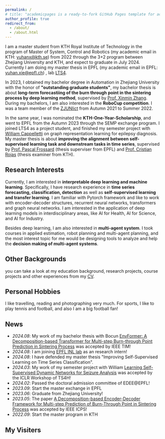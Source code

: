 ```yaml
---
permalink: /
# title: "academicpages is a ready-to-fork GitHub Pages template for academic personal websites"
author_profile: true
redirect_from: 
  - /about/
  - /about.html
---
```


I am a master student from KTH Royal Institute of Technology in the program of Master of System, Control and Robotics (my academic email in KTH: <a href="mailto:yuhanx@kth.se">yuhanx@kth.se</a>) from 2022 through the 3+2 program between Zhejiang University and KTH, and expect to graduate in July 2024. Currently I am doing my master thesis in EPFL (my academic email in EPFL: <a href="mailto:yuhan.xie@epfl.ch">yuhan.xie@epfl.ch</a>) , lab [LTS4](https://www.epfl.ch/labs/lts4/).

In 2023, I obtained my bachelor degree in Automation in Zhejiang University with the honor of **"outstanding graduate students"**, my bachelor thesis is about **long-term forecastiing of the burn through point in the sintering process by deep learning method**, supervised by [Prof. Xinmin Zhang](https://scholar.google.com/citations?hl=zh-CN&user=1M8fnscAAAAJ&view_op=list_works&sortby=pubdate). During my bachelors, I am also interested in the **RoboCup competition**. I was a team member of the [ZJUNlict](https://github.com/ZJUNlict) from Autumn 2021 to Summer 2022.

In the same year, I was nominated the **KTH-One-Year-Scholarship**, and went to EPFL from the Autumn 2023 through the SEMP exchange program. I joined LTS4 as a project student, and finished my semester project with [William Cappelletti](https://williamcappelletti.github.io/) on graph representation learning for epilepsy diagnosis. My master thesis is about **improving the alignment between self-supervised learning task and downstream tasks in time series**, supervised by [Prof. Pascal Frossard](https://www.epfl.ch/labs/lts4/people/people-current/frossard/) (thesis superviser from EPFL) and [Prof. Cristian Rojas](https://www.kth.se/profile/crro) (thesis examiner from KTH). 


Research Interests
-----
Currently, I am interested in **interpretable deep learning and machine learning**. Specifically, I have research experience in **time series forecasting, classification, detection** as well as **self-supervised learning and transfer learning**. I am familiar with Pytorch framework and like to work with encoder-decoder structures, recurrent neural networks, transformers and graph neural networks. I am interested in the application of deep learning models in interdisciplinary areas, like AI for Health, AI for Science, and AI for Industry.

Besides deep learning, I am also interested in **multi-agent system**. I took courses in applied estimation, robot planning and multi-agent planning, and the most interest topic for me would be designing tools to analyze and help the **decision making of multi-agent systems**.

Other Backgrounds
-----
you can take a look at my education background, research projects, course projects and other experiences from my <a href = "files/Resume_New.pdf">CV</a>.


Personal Hobbies
-----
I like travelling, reading and photographing very much. For sports, I like to play tennis and football, and also I am a big football fan!

News
-----
- *2024.08*: My work of my bachelor thesis with Bocun [EnvFormer: A Decomposition-based Transformer for Multi-step Burn-through Point Prediction in Sintering Process](https://ieeexplore.ieee.org/document/10699388) was accepted by IEEE TIM!
- *2024.08*: I am joining [EPFL INL lab](https://www.epfl.ch/labs/inl/) as an research intern!
- *2024.08*: I have defended my master thesis "Improving Self-Supervised Learning on Time Series Classification".
- *2024.03*: My work of my semester project with William [Learning Self-Supervised Dynamic Networks for Seizure Analysis](https://openreview.net/forum?id=S523wIxRTe) was accepted by the ICLR Workshop of TS4H!
- *2024.02*: Passed the doctoral admission committee of EDEE@EPFL!
- *2023.09*: Start the master exchange in EPFL
- *2023.06*: Graduate from Zhejiang University!
- *2023.05*: The paper [A Decomposition-based Encoder-Decoder Framework for Multi-step Prediction of Burn-Through Point in Sintering Process](https://ieeexplore.ieee.org/document/10128029) was accepted by IEEE ICPS!
- *2022.09*: Start the master program in KTH
  
My Visiters
-----
<script type='text/javascript' id='clustrmaps' src='//cdn.clustrmaps.com/map_v2.js?cl=ffffff&w=300&t=n&d=Phx6n-CYxchUKNwMBjNpjNlx_yxcICVsUNXEywQIObQ'></script>
